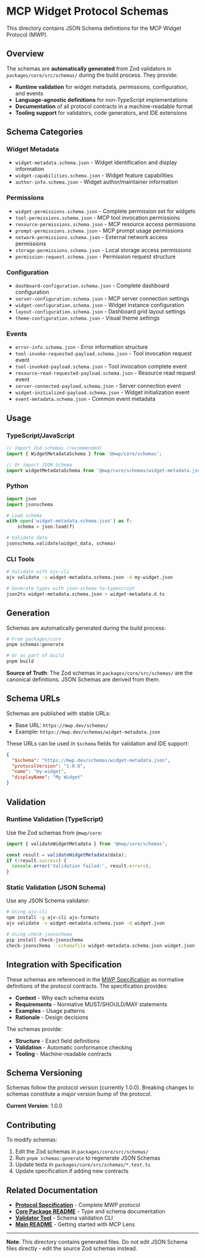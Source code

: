 # MCP Widget Protocol Schemas

This directory contains JSON Schema definitions for the MCP Widget Protocol (MWP).

## Overview

The schemas are **automatically generated** from Zod validators in `packages/core/src/schemas/` during the build process. They provide:

- **Runtime validation** for widget metadata, permissions, configuration, and events
- **Language-agnostic definitions** for non-TypeScript implementations
- **Documentation** of all protocol contracts in a machine-readable format
- **Tooling support** for validators, code generators, and IDE extensions

## Schema Categories

### Widget Metadata
- `widget-metadata.schema.json` - Widget identification and display information
- `widget-capabilities.schema.json` - Widget feature capabilities
- `author-info.schema.json` - Widget author/maintainer information

### Permissions
- `widget-permissions.schema.json` - Complete permission set for widgets
- `tool-permissions.schema.json` - MCP tool invocation permissions
- `resource-permissions.schema.json` - MCP resource access permissions
- `prompt-permissions.schema.json` - MCP prompt usage permissions
- `network-permissions.schema.json` - External network access permissions
- `storage-permissions.schema.json` - Local storage access permissions
- `permission-request.schema.json` - Permission request structure

### Configuration
- `dashboard-configuration.schema.json` - Complete dashboard configuration
- `server-configuration.schema.json` - MCP server connection settings
- `widget-configuration.schema.json` - Widget instance configuration
- `layout-configuration.schema.json` - Dashboard grid layout settings
- `theme-configuration.schema.json` - Visual theme settings

### Events
- `error-info.schema.json` - Error information structure
- `tool-invoke-requested-payload.schema.json` - Tool invocation request event
- `tool-invoked-payload.schema.json` - Tool invocation complete event
- `resource-read-requested-payload.schema.json` - Resource read request event
- `server-connected-payload.schema.json` - Server connection event
- `widget-initialized-payload.schema.json` - Widget initialization event
- `event-metadata.schema.json` - Common event metadata

## Usage

### TypeScript/JavaScript

```typescript
// Import Zod schemas (recommended)
import { WidgetMetadataSchema } from '@mwp/core/schemas';

// Or import JSON Schema
import widgetMetadataSchema from '@mwp/core/schemas/widget-metadata.json';
```

### Python

```python
import json
import jsonschema

# Load schema
with open('widget-metadata.schema.json') as f:
    schema = json.load(f)

# Validate data
jsonschema.validate(widget_data, schema)
```

### CLI Tools

```bash
# Validate with ajv-cli
ajv validate -s widget-metadata.schema.json -d my-widget.json

# Generate types with json-schema-to-typescript
json2ts widget-metadata.schema.json > widget-metadata.d.ts
```

## Generation

Schemas are automatically generated during the build process:

```bash
# From packages/core
pnpm schemas:generate

# Or as part of build
pnpm build
```

**Source of Truth**: The Zod schemas in `packages/core/src/schemas/` are the canonical definitions. JSON Schemas are derived from them.

## Schema URLs

Schemas are published with stable URLs:

- Base URL: `https://mwp.dev/schemas/`
- Example: `https://mwp.dev/schemas/widget-metadata.json`

These URLs can be used in `$schema` fields for validation and IDE support:

```json
{
  "$schema": "https://mwp.dev/schemas/widget-metadata.json",
  "protocolVersion": "1.0.0",
  "name": "my-widget",
  "displayName": "My Widget"
}
```

## Validation

### Runtime Validation (TypeScript)

Use the Zod schemas from `@mwp/core`:

```typescript
import { validateWidgetMetadata } from '@mwp/core/schemas';

const result = validateWidgetMetadata(data);
if (!result.success) {
  console.error('Validation failed:', result.errors);
}
```

### Static Validation (JSON Schema)

Use any JSON Schema validator:

```bash
# Using ajv-cli
npm install -g ajv-cli ajv-formats
ajv validate -s widget-metadata.schema.json -d widget.json

# Using check-jsonschema
pip install check-jsonschema
check-jsonschema --schemafile widget-metadata.schema.json widget.json
```

## Integration with Specification

These schemas are referenced in the [MWP Specification](../MWP.md) as normative definitions of the protocol contracts. The specification provides:

- **Context** - Why each schema exists
- **Requirements** - Normative MUST/SHOULD/MAY statements
- **Examples** - Usage patterns
- **Rationale** - Design decisions

The schemas provide:

- **Structure** - Exact field definitions
- **Validation** - Automatic conformance checking
- **Tooling** - Machine-readable contracts

## Schema Versioning

Schemas follow the protocol version (currently 1.0.0). Breaking changes to schemas constitute a major version bump of the protocol.

**Current Version**: 1.0.0

## Contributing

To modify schemas:

1. Edit the Zod schemas in `packages/core/src/schemas/`
2. Run `pnpm schemas:generate` to regenerate JSON Schemas
3. Update tests in `packages/core/src/schemas/*.test.ts`
4. Update specification if adding new contracts

## Related Documentation

- **[Protocol Specification](../MWP.md)** - Complete MWP protocol
- **[Core Package README](../../packages/core/README.md)** - Type and schema documentation
- **[Validator Tool](../../packages/tools/validator/README.md)** - Schema validation CLI
- **[Main README](../../README.md)** - Getting started with MCP Lens

---

**Note**: This directory contains generated files. Do not edit JSON Schema files directly - edit the source Zod schemas instead.
